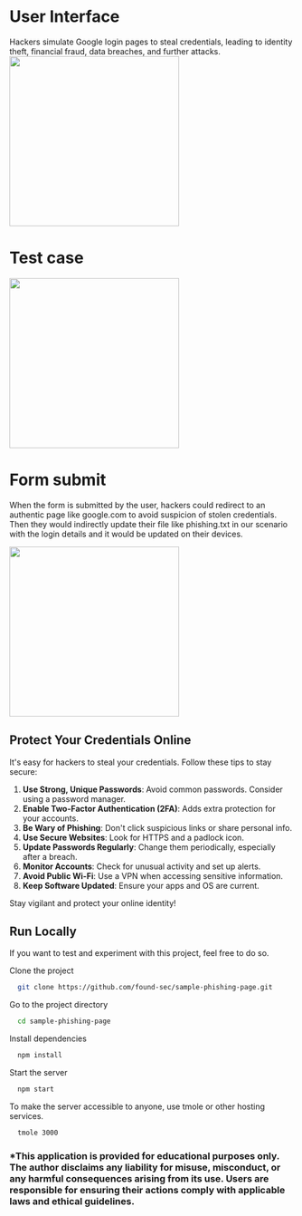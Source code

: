 # User Interface #
Hackers simulate Google login pages to steal credentials, leading to identity theft, financial fraud, data breaches, and further attacks.
<img src="https://github.com/user-attachments/assets/8042001c-6e83-4e4c-87dc-b184b5842a45" width="300">

# Test case
<img src="https://github.com/user-attachments/assets/699258c2-4d89-4cf8-b1a2-3725ec06083a" width="300">

# Form submit

When the form is submitted by the user, hackers could redirect to an authentic page like google.com to avoid suspicion of stolen credentials.
Then they would indirectly update their file like phishing.txt in our scenario with the login details and it would be updated on their devices.

<img src="https://github.com/user-attachments/assets/3d6efadc-242b-40bd-86ea-355e9feda570" width="300">


## Protect Your Credentials Online

It's easy for hackers to steal your credentials. Follow these tips to stay secure:

1. **Use Strong, Unique Passwords**: Avoid common passwords. Consider using a password manager.
2. **Enable Two-Factor Authentication (2FA)**: Adds extra protection for your accounts.
3. **Be Wary of Phishing**: Don't click suspicious links or share personal info.
4. **Use Secure Websites**: Look for HTTPS and a padlock icon.
5. **Update Passwords Regularly**: Change them periodically, especially after a breach.
6. **Monitor Accounts**: Check for unusual activity and set up alerts.
7. **Avoid Public Wi-Fi**: Use a VPN when accessing sensitive information.
8. **Keep Software Updated**: Ensure your apps and OS are current.

Stay vigilant and protect your online identity!



## Run Locally
If you want to test and experiment with this project, feel free to do so.

Clone the project

```bash
  git clone https://github.com/found-sec/sample-phishing-page.git
```

Go to the project directory

```bash
  cd sample-phishing-page
```

Install dependencies

```bash
  npm install
```

Start the server

```bash
  npm start
```
To make the server accessible to anyone, use tmole or other hosting services.

```bash
  tmole 3000
```


### *This application is provided for educational purposes only. The author disclaims any liability for misuse, misconduct, or any harmful consequences arising from its use. Users are responsible for ensuring their actions comply with applicable laws and ethical guidelines.
